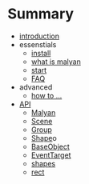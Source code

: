 # Summary

* [introduction](README.md)
* essenstials
  * [install](essentials/install.md)
  * [what is malyan](essentials/what-is-malyan.md)
  * [start](essentials/start.md)
  * [FAQ](core/concepts/enabledElement.md)
* advanced
  * [how to ...](advanced/coordinate-system.md)
* [API](api/index.md)
  * [Malyan](api/index.md#malyan)
  * [Scene](api/index.md#scene)
  * [Group](api/index.md#group)
  * [Shape](api/index.md#shape)o
  * [BaseObject](api/index.md#baseobject)
  * [EventTarget](api/index.md#eventtarget)
  * [shapes](api/index.md#shapes)
   - [rect](api/index.md#rect)
